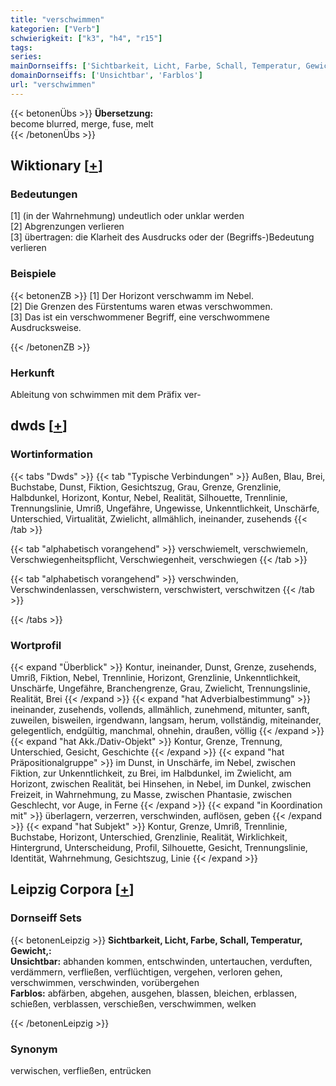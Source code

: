 ```yaml
---
title: "verschwimmen"
kategorien: ["Verb"]
schwierigkeit: ["k3", "h4", "r15"]
tags:
series:
mainDornseiffs: ['Sichtbarkeit, Licht, Farbe, Schall, Temperatur, Gewicht,']
domainDornseiffs: ['Unsichtbar', 'Farblos']
url: "verschwimmen"
---
```


{{< betonenÜbs >}}
**Übersetzung:**  
become blurred, merge, fuse, melt  
{{< /betonenÜbs >}}

## Wiktionary [[+](https://de.wiktionary.org/wiki/verschwimmen)]

### Bedeutungen
[1] (in der Wahrnehmung) undeutlich oder unklar werden  
[2] Abgrenzungen verlieren  
[3] übertragen: die Klarheit des Ausdrucks oder der (Begriffs-)Bedeutung verlieren  

### Beispiele
{{< betonenZB >}}
[1] Der Horizont verschwamm im Nebel.  
[2] Die Grenzen des Fürstentums waren etwas verschwommen.  
[3] Das ist ein verschwommener Begriff, eine verschwommene Ausdrucksweise.  

{{< /betonenZB >}}
### Herkunft
Ableitung von schwimmen mit dem Präfix ver-  



## dwds [[+](https://www.dwds.de/wb/verschwimmen)]

### Wortinformation
{{< tabs "Dwds" >}}
{{< tab "Typische Verbindungen" >}}
Außen, Blau, Brei, Buchstabe, Dunst, Fiktion, Gesichtszug, Grau, Grenze, Grenzlinie, Halbdunkel, Horizont, Kontur, Nebel, Realität, Silhouette, Trennlinie, Trennungslinie, Umriß, Ungefähre, Ungewisse, Unkenntlichkeit, Unschärfe, Unterschied, Virtualität, Zwielicht, allmählich, ineinander, zusehends
{{< /tab >}}

{{< tab "alphabetisch vorangehend" >}}
verschwiemelt, verschwiemeln, Verschwiegenheitspflicht, Verschwiegenheit, verschwiegen
{{< /tab >}}

{{< tab "alphabetisch vorangehend" >}}
verschwinden, Verschwindenlassen, verschwistern, verschwistert, verschwitzen
{{< /tab >}}

{{< /tabs >}}

### Wortprofil
{{< expand "Überblick" >}} Kontur, ineinander, Dunst, Grenze, zusehends, Umriß, Fiktion, Nebel, Trennlinie, Horizont, Grenzlinie, Unkenntlichkeit, Unschärfe, Ungefähre, Branchengrenze, Grau, Zwielicht, Trennungslinie, Realität, Brei {{< /expand >}}
{{< expand "hat Adverbialbestimmung" >}} ineinander, zusehends, vollends, allmählich, zunehmend, mitunter, sanft, zuweilen, bisweilen, irgendwann, langsam, herum, vollständig, miteinander, gelegentlich, endgültig, manchmal, ohnehin, draußen, völlig {{< /expand >}}
{{< expand "hat Akk./Dativ-Objekt" >}} Kontur, Grenze, Trennung, Unterschied, Gesicht, Geschichte {{< /expand >}}
{{< expand "hat Präpositionalgruppe" >}} im Dunst, in Unschärfe, im Nebel, zwischen Fiktion, zur Unkenntlichkeit, zu Brei, im Halbdunkel, im Zwielicht, am Horizont, zwischen Realität, bei Hinsehen, in Nebel, im Dunkel, zwischen Freizeit, in Wahrnehmung, zu Masse, zwischen Phantasie, zwischen Geschlecht, vor Auge, in Ferne {{< /expand >}}
{{< expand "in Koordination mit" >}} überlagern, verzerren, verschwinden, auflösen, geben {{< /expand >}}
{{< expand "hat Subjekt" >}} Kontur, Grenze, Umriß, Trennlinie, Buchstabe, Horizont, Unterschied, Grenzlinie, Realität, Wirklichkeit, Hintergrund, Unterscheidung, Profil, Silhouette, Gesicht, Trennungslinie, Identität, Wahrnehmung, Gesichtszug, Linie {{< /expand >}}

## Leipzig Corpora [[+](https://corpora.uni-leipzig.de/en/res?word=verschwimmen&corpusId=deu_newscrawl-public_2018)]

### Dornseiff Sets
{{< betonenLeipzig >}}
**Sichtbarkeit, Licht, Farbe, Schall, Temperatur, Gewicht,:**  
**Unsichtbar:** abhanden kommen, entschwinden, untertauchen, verduften, verdämmern, verfließen, verflüchtigen, vergehen, verloren gehen, verschwimmen, verschwinden, vorübergehen  
**Farblos:** abfärben, abgehen, ausgehen, blassen, bleichen, erblassen, schießen, verblassen, verschießen, verschwimmen, welken  

{{< /betonenLeipzig >}}

### Synonym
verwischen, verfließen, entrücken

